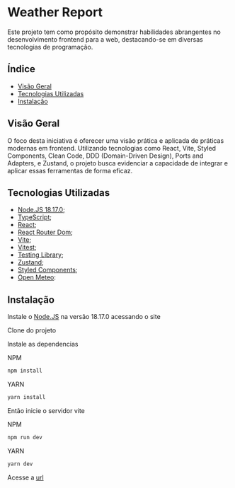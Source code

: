 # Weather Report

Este projeto tem como propósito demonstrar habilidades abrangentes no desenvolvimento frontend para a web, destacando-se em diversas tecnologias de programação.


## Índice

- [Visão Geral](#visão-geral)
- [Tecnologias Utilizadas](#tecnologias-utilizadas)
- [Instalação](#instalação)

## Visão Geral

O foco desta iniciativa é oferecer uma visão prática e aplicada de práticas modernas em frontend. Utilizando tecnologias como React, Vite, Styled Components, Clean Code, DDD (Domain-Driven Design), Ports and Adapters, e Zustand, o projeto busca evidenciar a capacidade de integrar e aplicar essas ferramentas de forma eficaz.

## Tecnologias Utilizadas

- [Node.JS 18.17.0](https://nodejs.org/);
- [TypeScript](https://www.typescriptlang.org/);
- [React](https://reactjs.org/);
- [React Router Dom](https://reactrouter.com/);
- [Vite](https://vitejs.dev/);
- [Vitest](https://vitest.dev/);
- [Testing Library](https://testing-library.com/);
- [Zustand](https://zustand-demo.pmnd.rs/);
- [Styled Components](https://styled-components.com/);
- [Open Meteo](https://open-meteo.com/):

## Instalação

Instale o [Node.JS](https://nodejs.org/) na versão 18.17.0 acessando o site

Clone do projeto

Instale as dependencias

NPM
```bash
npm install
```
YARN
```bash
yarn install
```
Então inicie o servidor vite

NPM
```bash
npm run dev
```
YARN
```bash
yarn dev
```
Acesse a [url](http://localhost:5173/)